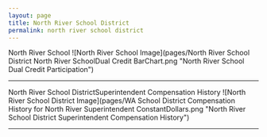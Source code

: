 ```yaml
---
layout: page
title: North River School District
permalink: north river school district
---
```



North River School
![North River School Image](pages/North River School District North River SchoolDual Credit BarChart.png "North River School Dual Credit Participation")

___

North River School DistrictSuperintendent Compensation History
![North River School District Image](pages/WA School District Compensation History for North River Superintendent ConstantDollars.png "North River School District Superintendent Compensation History")

___

